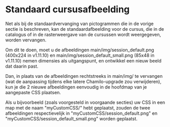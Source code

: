 # Standaard cursusafbeelding

Net als bij de standaardvervanging van pictogrammen die in de vorige sectie is beschreven, kan de standaardafbeelding voor de cursus, die in de catalogus of in de rasterweergave van de cursussen wordt weergegeven, worden vervangen.

Om dit te doen, moet u de afbeeldingen main/img/session\_default.png \(400x224 in v1.11.10\) en main/img/session\_default\_small.png \(85x48 in v1.11.10\) nemen dimensies als uitgangspunt, en ontwikkel een nieuw beeld dat daarin past.

Dan, in plaats van de afbeeldingen rechtstreeks in main/img/ te vervangen \(wat de aanpassing tijdens elke latere Chamilo-upgrade zou verwijderen\), kun je die 2 nieuwe afbeeldingen eenvoudig in de hoofdmap van je aangepaste CSS plaatsen.

Als u bijvoorbeeld \(zoals voorgesteld in voorgaande secties\) uw CSS in een map met de naam "myCustomCSS/" hebt geplaatst, zouden de twee afbeeldingen respectievelijk in "myCustomCSS/session\_default.png" en "myCustomCSS/session\_default\_small.png" worden geplaatst.

